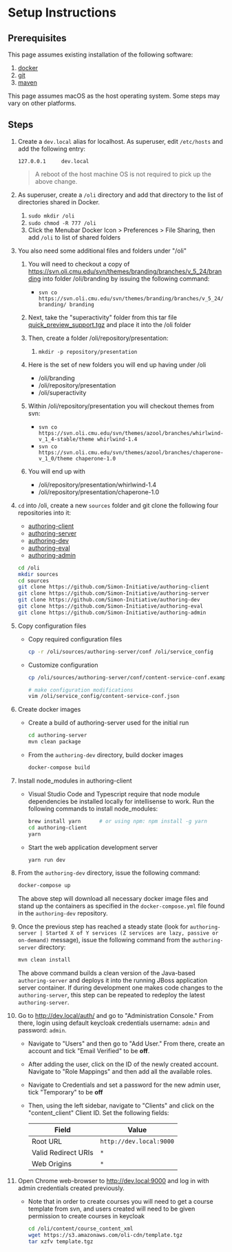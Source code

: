 # Setup Instructions

## Prerequisites

This page assumes existing installation of the following software:

1. [docker](https://www.docker.com/docker-mac)
1. [git](https://www.atlassian.com/git/tutorials/install-git)
1. [maven](https://www.mkyong.com/maven/install-maven-on-mac-osx)

This page assumes macOS as the host operating system.  Some steps may vary on other platforms.

## Steps

1. Create a `dev.local` alias for localhost.  As superuser, edit `/etc/hosts`
and add the following entry:

    ```text
    127.0.0.1     dev.local
    ```
  
    > A reboot of the host machine OS is not required to pick up the above change.

1. As superuser, create a `/oli` directory and add that directory to the list
of directories shared in Docker.

    1. ```sudo mkdir /oli```
    1. ```sudo chmod -R 777 /oli```
    1. Click the Menubar Docker Icon > Preferences > File Sharing, then add ```/oli``` to list of shared folders

1. You also need some additional files and folders under "/oli"
    1. You will need to checkout a copy of https://svn.oli.cmu.edu/svn/themes/branding/branches/v_5_24/branding into folder /oli/branding by issuing the following command:

        * ```svn co https://svn.oli.cmu.edu/svn/themes/branding/branches/v_5_24/branding/ branding```

    2. Next, take the "superactivity" folder from this tar file [quick_preview_support.tgz](https://s3.amazonaws.com/oli-cdn/quick_preview_support.tgz) and place it into the /oli folder
    3. Then, create a folder /oli/repository/presentation:
        1. ```mkdir -p repository/presentation```
    4. Here is the set of new folders you will end up having under /oli
        * /oli/branding
        * /oli/repository/presentation
        * /oli/superactivity
    5. Within /oli/repository/presentation you will checkout themes from svn:
        * ```svn co https://svn.oli.cmu.edu/svn/themes/azool/branches/whirlwind-v_1_4-stable/theme whirlwind-1.4```
        * ```svn co https://svn.oli.cmu.edu/svn/themes/azool/branches/chaperone-v_1_0/theme chaperone-1.0```
    6. You will end up with
        * /oli/repository/presentation/whirlwind-1.4
        * /oli/repository/presentation/chaperone-1.0

1. `cd` into /oli, create a new `sources` folder and git clone the following four repositories into it:
    * [authoring-client](https://github.com/Simon-Initiative/authoring-client)
    * [authoring-server](https://github.com/Simon-Initiative/authoring-server)
    * [authoring-dev](https://github.com/Simon-Initiative/authoring-dev)
    * [authoring-eval](https://github.com/Simon-Initiative/authoring-eval)
    * [authoring-admin](https://github.com/Simon-Initiative/authoring-admin)

    ```sh
    cd /oli
    mkdir sources
    cd sources
    git clone https://github.com/Simon-Initiative/authoring-client
    git clone https://github.com/Simon-Initiative/authoring-server
    git clone https://github.com/Simon-Initiative/authoring-dev
    git clone https://github.com/Simon-Initiative/authoring-eval
    git clone https://github.com/Simon-Initiative/authoring-admin
    ```

1. Copy configuration files
    * Copy required configuration files

      ```sh
      cp -r /oli/sources/authoring-server/conf /oli/service_config
      ```

    * Customize configuration

      ```sh
      cp /oli/sources/authoring-server/conf/content-service-conf.example.json /oli/service_config/content-service-conf.json

      # make configuration modifications
      vim /oli/service_config/content-service-conf.json
      ```

1. Create docker images
    * Create a build of authoring-server used for the initial run

      ```sh
      cd authoring-server
      mvn clean package
      ```

    * From the `authoring-dev` directory, build docker images

      ```sh
      docker-compose build
      ```

1. Install node_modules in authoring-client
    * Visual Studio Code and Typescript require that node module dependencies be installed locally for intellisense to work. Run the following commands to install node_modules:

      ```sh
      brew install yarn      # or using npm: npm install -g yarn
      cd authoring-client
      yarn
      ```

    * Start the web application development server

      ```sh
      yarn run dev
      ```

1. From the `authoring-dev` directory, issue the following command:

    ```sh
    docker-compose up
    ```

    The above step will download all necessary docker image files and stand up the containers as
    specified in the `docker-compose.yml` file found in the `authoring-dev` repository.

1. Once the previous step has reached a steady state (look for `authoring-server | Started X of Y services (Z services are lazy, passive or on-demand)` message), issue the following command from the `authoring-server` directory:

    ```sh
    mvn clean install
    ```

    The above command builds a clean version of the Java-based `authoring-server` and deploys it into the running JBoss application server container. If during development one makes code changes to the `authoring-server`, this step can be repeated to redeploy the latest `authoring-server`.

1. Go to <http://dev.local/auth/> and go to "Administration Console." From there, login using default keycloak credentials username: `admin` and password: `admin`.
    * Navigate to "Users" and then go to "Add User." From there, create an account and tick "Email Verified" to be **off**.
    * After adding the user, click on the ID of the newly created account. Navigate to "Role Mappings" and then add all the available roles.
    * Navigate to Credentials and set a password for the new admin user, tick "Temporary" to be **off**
    * Then, using the left sidebar, navigate to "Clients" and click on the "content_client" Client ID. Set the following fields:

      | Field | Value |
      | ---- | ----- |
      | Root URL | `http://dev.local:9000` |
      | Valid Redirect URIs | `*` |
      | Web Origins  | `*` |

1. Open Chrome web-browser to <http://dev.local:9000> and log in with admin credentials created previously.
    * Note that in order to create courses you will need to get a course template from svn, and users created will need to be given permission to create courses in keycloak

      ```sh
      cd /oli/content/course_content_xml
      wget https://s3.amazonaws.com/oli-cdn/template.tgz
      tar xzfv template.tgz
      ```

